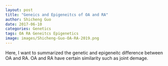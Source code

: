 ```yaml
---
layout: post
title: "Geneics and Epigeneitcs of OA and RA"
author: Shicheng Guo
date: 2017-06-10
categories: Genetics
tags: OA RA Geneitcs Epigenetics
image: images/Shicheng-Guo-OA-RA-2019.png
---
```


Here, I want to summarized the genetic and epigeneitc difference between OA and RA. OA and RA have certain similarity such as joint demage.
